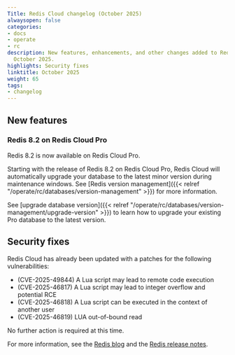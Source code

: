 ```yaml
---
Title: Redis Cloud changelog (October 2025)
alwaysopen: false
categories:
- docs
- operate
- rc
description: New features, enhancements, and other changes added to Redis Cloud during
  October 2025.
highlights: Security fixes
linktitle: October 2025
weight: 65
tags:
- changelog
---
```


## New features

### Redis 8.2 on Redis Cloud Pro

Redis 8.2 is now available on Redis Cloud Pro. 

Starting with the release of Redis 8.2 on Redis Cloud Pro, Redis Cloud will automatically upgrade your database to the latest minor version during maintenance windows. See [Redis version management]({{< relref "/operate/rc/databases/version-management" >}}) for more information.

See [upgrade database version]({{< relref "/operate/rc/databases/version-management/upgrade-version" >}}) to learn how to upgrade your existing Pro database to the latest version.

## Security fixes

Redis Cloud has already been updated with a patches for the following vulnerabilities: 

- (CVE-2025-49844) A Lua script may lead to remote code execution
- (CVE-2025-46817) A Lua script may lead to integer overflow and potential RCE
- (CVE-2025-46818) A Lua script can be executed in the context of another user
- (CVE-2025-46819) LUA out-of-bound read

No further action is required at this time. 

For more information, see the [Redis blog](https://redis.io/blog/security-advisory-cve-2025-49844/) and the [Redis release notes](https://github.com/redis/redis/releases).
